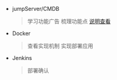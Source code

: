 * jumpServer/CMDB

  > 学习功能广告
  > 梳理功能点 [说明查看](README.MD)  
  
* Docker

  > 查看实现机制
  > 实现部署应用
  
* Jenkins
  
  >部署确认
